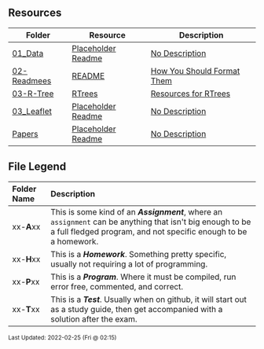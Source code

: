 ## Resources
| Folder | Resource | Description|
 | ------------|------------|------------|
 | [01_Data](https://github.com/rugbyprof/4553-Spatial-DS/tree/master/Resources/01_Data) | [ Placeholder Readme ](https://github.com/rugbyprof/4553-Spatial-DS/tree/master/Resources/01_Data) | [ No Description](https://github.com/rugbyprof/4553-Spatial-DS/tree/master/Resources/01_Data) | [N/A](https://github.com/rugbyprof/4553-Spatial-DS/tree/master/Resources/01_Data) |
 | [02-Readmees](https://github.com/rugbyprof/4553-Spatial-DS/tree/master/Resources/02-Readmees) | [ README ](https://github.com/rugbyprof/4553-Spatial-DS/tree/master/Resources/02-Readmees) | [ How You Should Format Them](https://github.com/rugbyprof/4553-Spatial-DS/tree/master/Resources/02-Readmees) | [02-Readmees](https://github.com/rugbyprof/4553-Spatial-DS/tree/master/Resources/02-Readmees) | [ README's For Assignments](https://github.com/rugbyprof/4553-Spatial-DS/tree/master/Resources/02-Readmees) | [02-Readmees](https://github.com/rugbyprof/4553-Spatial-DS/tree/master/Resources/02-Readmees) | [ Common Errors](https://github.com/rugbyprof/4553-Spatial-DS/tree/master/Resources/02-Readmees) | [02-Readmees](https://github.com/rugbyprof/4553-Spatial-DS/tree/master/Resources/02-Readmees) | [ Example Assignment README](https://github.com/rugbyprof/4553-Spatial-DS/tree/master/Resources/02-Readmees) | [02-Readmees](https://github.com/rugbyprof/4553-Spatial-DS/tree/master/Resources/02-Readmees) | [ P02 ](https://github.com/rugbyprof/4553-Spatial-DS/tree/master/Resources/02-Readmees) | [ Bouncy Balls](https://github.com/rugbyprof/4553-Spatial-DS/tree/master/Resources/02-Readmees) | [02-Readmees](https://github.com/rugbyprof/4553-Spatial-DS/tree/master/Resources/02-Readmees) | [ Sally Smith](https://github.com/rugbyprof/4553-Spatial-DS/tree/master/Resources/02-Readmees) | [02-Readmees](https://github.com/rugbyprof/4553-Spatial-DS/tree/master/Resources/02-Readmees) | [ Description:](https://github.com/rugbyprof/4553-Spatial-DS/tree/master/Resources/02-Readmees) | [02-Readmees](https://github.com/rugbyprof/4553-Spatial-DS/tree/master/Resources/02-Readmees) | [ Files](https://github.com/rugbyprof/4553-Spatial-DS/tree/master/Resources/02-Readmees) | [02-Readmees](https://github.com/rugbyprof/4553-Spatial-DS/tree/master/Resources/02-Readmees) | [|      | File            | Description                                        |](https://github.com/rugbyprof/4553-Spatial-DS/tree/master/Resources/02-Readmees) | [02-Readmees](https://github.com/rugbyprof/4553-Spatial-DS/tree/master/Resources/02-Readmees) | [ Instructions](https://github.com/rugbyprof/4553-Spatial-DS/tree/master/Resources/02-Readmees) | [N/A](https://github.com/rugbyprof/4553-Spatial-DS/tree/master/Resources/02-Readmees) |
 | [03-R-Tree](https://github.com/rugbyprof/4553-Spatial-DS/tree/master/Resources/03-R-Tree) | [ RTrees ](https://github.com/rugbyprof/4553-Spatial-DS/tree/master/Resources/03-R-Tree) | [ Resources for RTrees](https://github.com/rugbyprof/4553-Spatial-DS/tree/master/Resources/03-R-Tree) | [03-R-Tree](https://github.com/rugbyprof/4553-Spatial-DS/tree/master/Resources/03-R-Tree) | [|      | Name                                     | Description              |](https://github.com/rugbyprof/4553-Spatial-DS/tree/master/Resources/03-R-Tree) | [N/A](https://github.com/rugbyprof/4553-Spatial-DS/tree/master/Resources/03-R-Tree) |
 | [03_Leaflet](https://github.com/rugbyprof/4553-Spatial-DS/tree/master/Resources/03_Leaflet) | [ Placeholder Readme ](https://github.com/rugbyprof/4553-Spatial-DS/tree/master/Resources/03_Leaflet) | [ No Description](https://github.com/rugbyprof/4553-Spatial-DS/tree/master/Resources/03_Leaflet) | [N/A](https://github.com/rugbyprof/4553-Spatial-DS/tree/master/Resources/03_Leaflet) |
 | [Papers](https://github.com/rugbyprof/4553-Spatial-DS/tree/master/Resources/Papers) | [ Placeholder Readme ](https://github.com/rugbyprof/4553-Spatial-DS/tree/master/Resources/Papers) | [ No Description](https://github.com/rugbyprof/4553-Spatial-DS/tree/master/Resources/Papers) | [N/A](https://github.com/rugbyprof/4553-Spatial-DS/tree/master/Resources/Papers) |
 
    
## File Legend

| Folder Name | Description |
|:-----------|:-------------|
|xx-**A**xx | This is some kind of an ***Assignment***, where an `assignment` can be anything that isn't big enough to be a full fledged program, and not specific enough to be a homework. |
|xx-**H**xx | This is a ***Homework***. Something pretty specific, usually not requiring a lot of programming. |
|xx-**P**xx | This is a ***Program***. Where it must be compiled, run error free, commented, and correct. |
|xx-**T**xx | This is a ***Test***. Usually when on github, it will start out as a study guide, then get accompanied with a solution after the exam. |

    
<sup>Last Updated: 2022-02-25 (Fri @ 02:15)</sup>